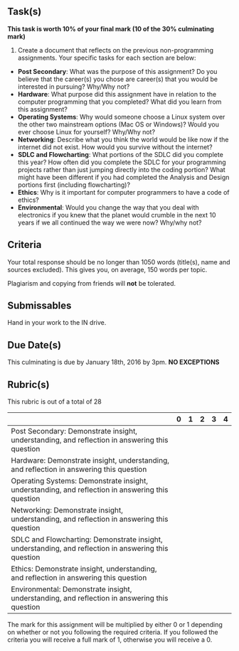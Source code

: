 Task(s)
-------

**This task is worth 10% of your final mark (10 of the 30% culminating mark)**

1. Create a document that reflects on the previous non-programming assignments.  Your specific tasks for each section are below:
  * __Post Secondary__: What was the purpose of this assignment? Do you believe that the career(s) you chose are career(s) that you would be interested in pursuing? Why/Why not?
  * __Hardware__: What purpose did this assignment have in relation to the computer programming that you completed?  What did you learn from this assignment?
  * __Operating Systems__: Why would someone choose a Linux system over the other two mainstream options (Mac OS or Windows)?  Would you ever choose Linux for yourself? Why/Why not?
  * __Networking__: Describe what you think the world would be like now if the internet did not exist.  How would you survive without the internet?
  * __SDLC and Flowcharting__: What portions of the SDLC did you complete this year?  How often did you complete the SDLC for your programming projects rather than just jumping directly into the coding portion?  What might have been different if you had completed the Analysis and Design portions first (including flowcharting)?
  * __Ethics__: Why is it important for computer programmers to have a code of ethics?
  * __Environmental__: Would you change the way that you deal with electronics if you knew that the planet would crumble in the next 10 years if we all continued the way we were now?  Why/why not?

Criteria
-------
Your total response should be no longer than 1050 words (title(s), name and sources excluded).  This gives you, on average, 150 words per topic.

Plagiarism and copying from friends will **not** be tolerated.

Submissables
------------
Hand in your work to the IN drive.

Due Date(s)
----------
This culminating is due by January 18th, 2016 by 3pm. **NO EXCEPTIONS**

Rubric(s)
---------
This rubric is out of a total of 28

| | 0 | 1 | 2 | 3 | 4 |
|---| --- | --- | --- | --- | --- |
|Post Secondary: Demonstrate insight, understanding, and reflection in answering this question | | | | | |
|Hardware: Demonstrate insight, understanding, and reflection in answering this question | | | | | |
|Operating Systems: Demonstrate insight, understanding, and reflection in answering this question | | | | | |
|Networking: Demonstrate insight, understanding, and reflection in answering this question | | | | | |
|SDLC and Flowcharting: Demonstrate insight, understanding, and reflection in answering this question | | | | | |
|Ethics: Demonstrate insight, understanding, and reflection in answering this question | | | | | |
|Environmental: Demonstrate insight, understanding, and reflection in answering this question | | | | | |

The mark for this assignment will be multiplied by either 0 or 1 depending on whether or not you following the required criteria.  If you followed the criteria you will receive a full mark of 1, otherwise you will receive a 0. 